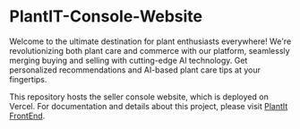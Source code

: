 # PlantIT-Console-Website

Welcome to the ultimate destination for plant enthusiasts everywhere! We're revolutionizing both plant care and commerce with our platform, seamlessly merging buying and selling with cutting-edge AI technology. Get personalized recommendations and AI-based plant care tips at your fingertips.

This repository hosts the seller console website, which is deployed on Vercel. For documentation and details about this project, please visit [PlantIt FrontEnd](https://github.com/Siddhartha-0709/PlantIt-FrontEnd).
